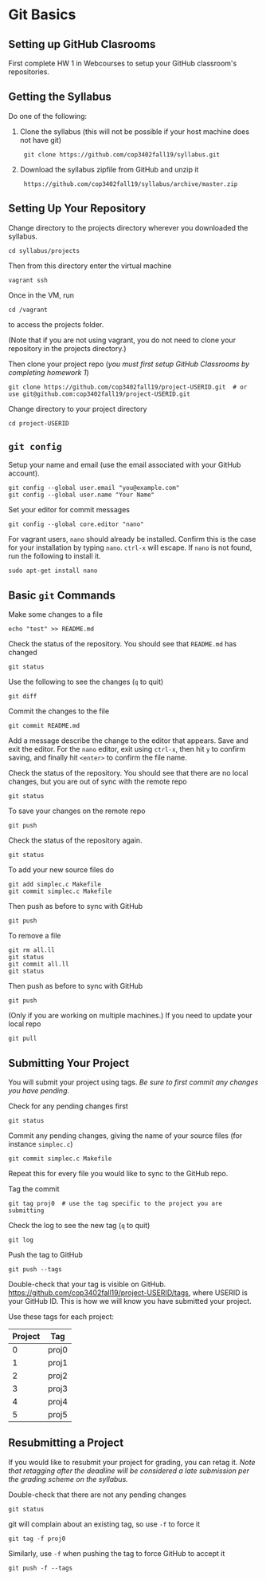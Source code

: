# Git Basics

## Setting up GitHub Clasrooms

First complete HW 1 in Webcourses to setup your GitHub classroom's repositories.

## Getting the Syllabus

Do one of the following:

1. Clone the syllabus (this will not be possible if your host machine does not have git)

        git clone https://github.com/cop3402fall19/syllabus.git

2. Download the syllabus zipfile from GitHub and unzip it

        https://github.com/cop3402fall19/syllabus/archive/master.zip

    
## Setting Up Your Repository

Change directory to the projects directory wherever you downloaded the syllabus.

    cd syllabus/projects
    
Then from this directory enter the virtual machine

    vagrant ssh
    
Once in the VM, run

    cd /vagrant
    
to access the projects folder.

(Note that if you are not using vagrant, you do not need to clone your repository in the projects directory.)
    
Then clone your project repo (_you must first setup GitHub Classrooms by completing homework 1_)

    git clone https://github.com/cop3402fall19/project-USERID.git  # or use git@github.com:cop3402fall19/project-USERID.git

Change directory to your project directory

    cd project-USERID

## `git config`

Setup your name and email (use the email associated with your GitHub account).

    git config --global user.email "you@example.com"
    git config --global user.name "Your Name"
    
Set your editor for commit messages

    git config --global core.editor "nano"

For vagrant users, `nano` should already be installed.  Confirm this is the case for your installation by typing `nano`.  `ctrl-x` will escape.  If `nano` is not found, run the following to install it.

    sudo apt-get install nano

## Basic `git` Commands

Make some changes to a file

    echo "test" >> README.md
    
Check the status of the repository.  You should see that `README.md` has changed

    git status
    
Use the following to see the changes (`q` to quit)

    git diff
    
Commit the changes to the file

    git commit README.md

Add a message describe the change to the editor that appears.  Save and exit the editor.  For the `nano` editor, exit using `ctrl-x`, then hit `y` to confirm saving, and finally hit `<enter>` to confirm the file name.

Check the status of the repository.  You should see that there are no local changes, but you are out of sync with the remote repo

    git status

To save your changes on the remote repo

    git push
    
Check the status of the repository again.

    git status
    
To add your new source files do

    git add simplec.c Makefile
    git commit simplec.c Makefile
    
Then push as before to sync with GitHub

    git push
    
To remove a file

    git rm all.ll
    git status
    git commit all.ll
    git status

Then push as before to sync with GitHub

    git push
    
(Only if you are working on multiple machines.)  If you need to update your local repo

    git pull

## Submitting Your Project

You will submit your project using tags.  _Be sure to first commit any changes you have pending_.

Check for any pending changes first

    git status
    
Commit any pending changes, giving the name of your source files (for instance `simplec.c`)

    git commit simplec.c Makefile

Repeat this for every file you would like to sync to the GitHub repo.

Tag the commit

    git tag proj0  # use the tag specific to the project you are submitting
    
Check the log to see the new tag (`q` to quit)

    git log
    
Push the tag to GitHub

    git push --tags

Double-check that your tag is visible on GitHub.  <https://github.com/cop3402fall19/project-USERID/tags>, where USERID is your GitHub ID.  This is how we will know you have submitted your project.


Use these tags for each project:

| Project | Tag   |
|---------|-------|
| 0       | proj0 |
| 1       | proj1 |
| 2       | proj2 |
| 3       | proj3 |
| 4       | proj4 |
| 5       | proj5 |


## Resubmitting a Project

If you would like to resubmit your project for grading, you can retag it.  _Note that retagging after the deadline will be considered a late submission per the grading scheme on the syllabus._

Double-check that there are not any pending changes

    git status
    
git will complain about an existing tag, so use `-f` to force it

    git tag -f proj0

Similarly, use `-f` when pushing the tag to force GitHub to accept it
    
    git push -f --tags
